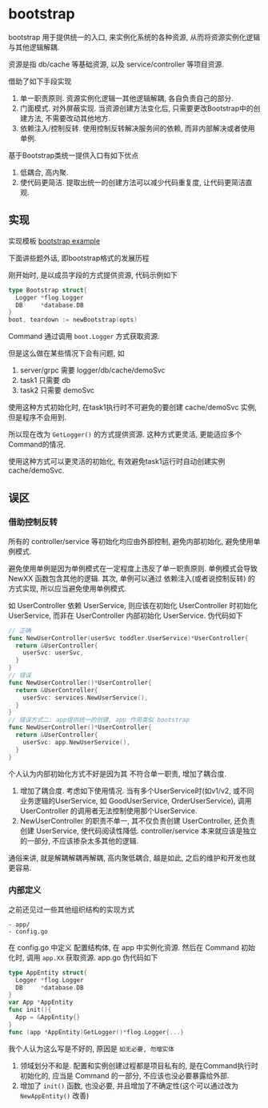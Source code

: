 # bootstrap
bootstrap 用于提供统一的入口, 来实例化系统的各种资源, 从而将资源实例化逻辑与其他逻辑解耦.

资源是指 db/cache 等基础资源, 以及 service/controller 等项目资源.

借助了如下手段实现
1. 单一职责原则. 资源实例化逻辑一其他逻辑解耦, 各自负责自己的部分.
2. 门面模式. 对外屏蔽实现. 当资源创建方法变化后, 只需要更改Bootstrap中的创建方法, 不需要改动其他地方.
3. 依赖注入/控制反转. 使用控制反转解决服务间的依赖, 而非内部解决或者使用单例.

基于Bootstrap类统一提供入口有如下优点
1. 低耦合, 高内聚.
2. 使代码更简洁. 提取出统一的创建方法可以减少代码重复度, 让代码更简洁直观.

## 实现
实现模板 [bootstrap example](/internal/cmd/bootstrap.go)

下面讲些题外话, 即bootstrap格式的发展历程

刚开始时, 是以成员字段的方式提供资源, 代码示例如下
```Go
type Bootstrap struct{
  Logger *flog.Logger
  DB     *database.DB
}
boot, teardown := newBootstrap(opts)
```

Command 通过调用 `boot.Logger` 方式获取资源.

但是这么做在某些情况下会有问题, 如
1. server/grpc 需要 logger/db/cache/demoSvc
2. task1 只需要 db
3. task2 只需要 demoSvc

使用这种方式初始化时, 在task1执行时不可避免的要创建 cache/demoSvc 实例, 但是程序不会用到.

所以现在改为 `GetLogger()` 的方式提供资源. 这种方式更灵活, 更能适应多个Command的情况.

使用这种方式可以更灵活的初始化, 有效避免task1运行时自动创建实例 cache/demoSvc.

## 误区
### 借助控制反转
所有的 controller/service 等初始化均应由外部控制, 避免内部初始化, 避免使用单例模式.

避免使用单例是因为单例模式在一定程度上违反了单一职责原则. 单例模式会导致 NewXX 函数包含其他的逻辑.
其次, 单例可以通过 依赖注入(或者说控制反转) 的方式实现, 所以应当避免使用单例模式.

如 UserController 依赖 UserService, 则应该在初始化 UserController 时初始化 UserService,
而非在 UserController 内部初始化 UserService. 伪代码如下
```Go
// 正确
func NewUserController(userSvc toddler.UserService)*UserController{
  return &UserController{
    userSvc: userSvc,
  }
}
// 错误
func NewUserController()*UserController{
  return &UserController{
    userSvc: services.NewUserService(),
  }
}
// 错误方式二: app提供统一的创建, app 作用类似 bootstrap
func NewUserController()*UserController{
  return &UserController{
    userSvc: app.NewUserService(),
  }
}
```

个人认为内部初始化方式不好是因为其 不符合单一职责, 增加了耦合度.
1. 增加了耦合度. 考虑如下使用情况. 当有多个UserService时(如v1/v2, 或不同业务逻辑的UserService,
  如 GoodUserService, OrderUserService), 调用 UserController 的调用者无法控制使用那个UserService.
2. NewUserController 的职责不单一, 其不仅负责创建 UserController, 还负责创建 UserService,
  使代码阅读性降低. controller/service 本来就应该是独立的一部分, 不应该掺杂太多其他的逻辑.

通俗来讲, 就是解耦解耦再解耦, 高内聚低耦合, 越是如此, 之后的维护和开发也就更容易.

### 内部定义
之前还见过一些其他组织结构的实现方式
````
- app/
- config.go
````

在 config.go 中定义 配置结构体, 在 app 中实例化资源. 然后在 Command 初始化时, 调用 `app.XX` 获取资源.
app.go 伪代码如下

```Go
type AppEntity struct{
  Logger *flog.Logger
  DB     *database.DB
}
var App *AppEntity
func init(){
  App = &AppEntity{}
}
func (app *AppEntity)GetLogger()*flog.Logger{...}
```

我个人认为这么写是不好的, 原因是 `如无必要, 勿增实体`
1. 领域划分不和是. 配置和实例创建过程都是项目私有的, 是在Command执行时初始化的, 应当是 Command 的一部分,
  不应该也没必要暴露给外部.
2. 增加了 `init()` 函数, 也没必要, 并且增加了不确定性(这个可以通过改为 `NewAppEntity()` 改善)
